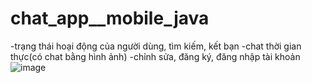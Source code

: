 ﻿# chat_app__mobile_java
  -trạng thái hoại động của người dùng, tìm kiếm, kết bạn
  -chat thời gian thực(có chat bằng hình ảnh)
  -chỉnh sửa, đăng ký, đăng nhập tài  khoản
![image](https://github.com/chienthan-03/chat_app__mobile_java/assets/101584126/01a565c4-6a6f-4be5-8411-d69528c54c88)
